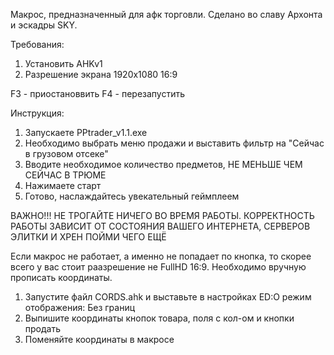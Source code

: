 Макрос, предназначенный для афк торговли. Сделано во славу Архонта и эскадры SKY. 

Требования:
1) Установить AHKv1
2) Разрешение экрана 1920x1080 16:9

F3 - приостановвить
F4 - перезапустить

Инструкция:
1) Запускаете PPtrader_v1.1.exe
2) Необходимо выбрать меню продажи и выставить фильтр на "Сейчас в грузовом отсеке"
3) Вводите необходимое количество предметов, НЕ МЕНЬШЕ ЧЕМ СЕЙЧАС В ТРЮМЕ
4) Нажимаете старт
5) Готово, наслаждайтесь увекательный геймплеем

ВАЖНО!!! НЕ ТРОГАЙТЕ НИЧЕГО ВО ВРЕМЯ РАБОТЫ. КОРРЕКТНОСТЬ РАБОТЫ ЗАВИСИТ ОТ СОСТОЯНИЯ ВАШЕГО ИНТЕРНЕТА, СЕРВЕРОВ ЭЛИТКИ И ХРЕН ПОЙМИ ЧЕГО ЕЩЁ

Если макрос не работает, а именно не попадает по кнопка, то скорее всего у вас стоит раазрешение не FullHD 16:9. Необходимо вручную прописать координаты.

1) Запустите файл CORDS.ahk и выставьте в настройках ED:O режим отображения: Без границ
2) Выпишите координаты кнопок товара, поля с кол-ом и кнопки продать
3) Поменяйте координаты в макросе
